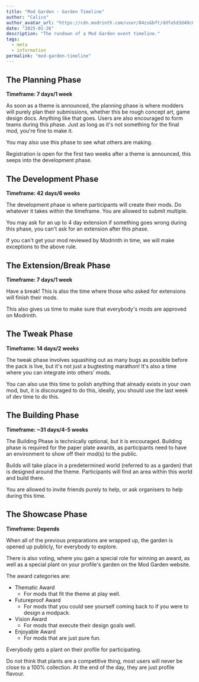```yaml
---
title: "Mod Garden - Garden Timeline"
author: "Calico"
author_avatar_url: "https://cdn.modrinth.com/user/84zsGbft/ddfa5d3d49c0c2c4972542bd9a305c1d78f70ac1.png"
date: "2025-01-26"
description: "The rundown of a Mod Garden event timeline."
tags:
  - meta
  - information
permalink: "mod-garden-timeline"
---
```


## The Planning Phase

**Timeframe: 7 days/1 week**

As soon as a theme is announced, the planning phase is where modders will purely plan their submissions, whether this be rough concept art, game design docs. Anything like that goes. Users are also encouraged to form teams during this phase.
Just as long as it's not something for the final mod, you're fine to make it.

You may also use this phase to see what others are making.

Registration is open for the first two weeks after a theme is announced, this seeps into the development phase.

## The Development Phase

**Timeframe: 42 days/6 weeks**

The development phase is where participants will create their mods. Do whatever it takes within the timeframe.
You are allowed to submit multiple.

You may ask for an up to 4 day extension if something goes wrong during this phase, you can't ask for an extension after this phase.

If you can't get your mod reviewed by Modrinth in time, we will make exceptions to the above rule.

## The Extension/Break Phase

**Timeframe: 7 days/1 week**

Have a break! This is also the time where those who asked for extensions will finish their mods.

This also gives us time to make sure that everybody's mods are approved on Modrinth.

## The Tweak Phase

**Timeframe: 14 days/2 weeks**

The tweak phase involves squashing out as many bugs as possible before the pack is live, but it's not just a bugtesting marathon! It's also a time where you can integrate into others' mods.

You can also use this time to polish anything that already exists in your own mod, but, it is discouraged to do this, ideally, you should use the last week of dev time to do this.

## The Building Phase

**Timeframe: ~31 days/4-5 weeks**

The Building Phase is technically optional, but it is encouraged.
Building phase is required for the paper plate awards, as participants need to have an environment to show off their mod(s) to the public.

Builds will take place in a predetermined world (referred to as a garden) that is designed around the theme. Participants will find an area within this world and build there.

You are allowed to invite friends purely to help, or ask organisers to help during this time.

## The Showcase Phase

**Timeframe: Depends**

When all of the previous preparations are wrapped up, the garden is opened up publicly, for everybody to explore.

There is also voting, where you gain a special role for winning an award, as well as a special plant on your profile's garden on the Mod Garden website.

The award categories are:

- Thematic Award
  - For mods that fit the theme at play well.
- Futureproof Award
  - For mods that you could see yourself coming back to if you were to design a modpack.
- Vision Award
  - For mods that execute their design goals well.
- Enjoyable Award
  - For mods that are just pure fun.

Everybody gets a plant on their profile for participating.

Do not think that plants are a competitive thing, most users will never be close to a 100% collection. At the end of the day, they are just profile flavour.
